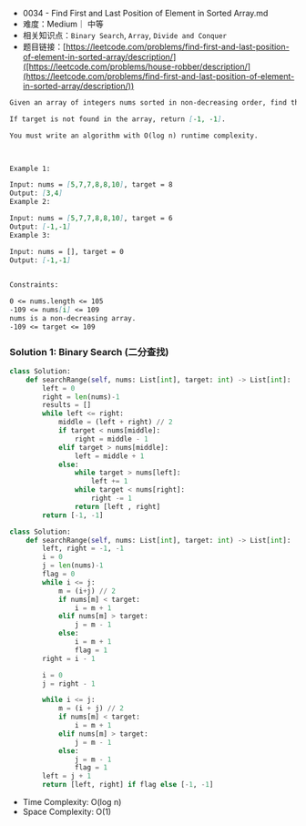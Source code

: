 
*  0034 - Find First and Last Position of Element in Sorted Array.md
* 难度：Medium｜ 中等
* 相关知识点：`Binary Search`, `Array`,  `Divide and Conquer`
* 题目链接：[https://leetcode.com/problems/find-first-and-last-position-of-element-in-sorted-array/description/]([https://leetcode.com/problems/house-robber/description/](https://leetcode.com/problems/find-first-and-last-position-of-element-in-sorted-array/description/))

```markdown
Given an array of integers nums sorted in non-decreasing order, find the starting and ending position of a given target value.

If target is not found in the array, return [-1, -1].

You must write an algorithm with O(log n) runtime complexity.

 

Example 1:

Input: nums = [5,7,7,8,8,10], target = 8
Output: [3,4]
Example 2:

Input: nums = [5,7,7,8,8,10], target = 6
Output: [-1,-1]
Example 3:

Input: nums = [], target = 0
Output: [-1,-1]
 

Constraints:

0 <= nums.length <= 105
-109 <= nums[i] <= 109
nums is a non-decreasing array.
-109 <= target <= 109

```



### Solution 1: Binary Search (二分查找)
```PYTHON
class Solution:
    def searchRange(self, nums: List[int], target: int) -> List[int]:
        left = 0
        right = len(nums)-1
        results = []
        while left <= right:
            middle = (left + right) // 2
            if target < nums[middle]:
                right = middle - 1
            elif target > nums[middle]:
                left = middle + 1
            else:
                while target > nums[left]:
                    left += 1
                while target < nums[right]:
                    right -= 1
                return [left , right]
        return [-1, -1]
```

```python
class Solution:
    def searchRange(self, nums: List[int], target: int) -> List[int]:
        left, right = -1, -1
        i = 0
        j = len(nums)-1
        flag = 0
        while i <= j:
            m = (i+j) // 2
            if nums[m] < target:
                i = m + 1
            elif nums[m] > target:
                j = m - 1
            else:
                i = m + 1
                flag = 1
        right = i - 1

        i = 0
        j = right - 1

        while i <= j:
            m = (i + j) // 2
            if nums[m] < target:
                i = m + 1
            elif nums[m] > target:
                j = m - 1
            else:
                j = m - 1
                flag = 1
        left = j + 1
        return [left, right] if flag else [-1, -1]

```
* Time Complexity: O(log n)
* Space Complexity: O(1)

